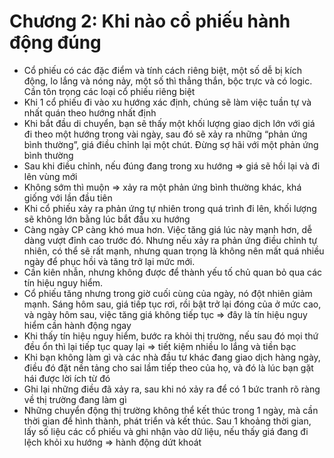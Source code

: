 # Chương 2: Khi nào cổ phiếu hành động đúng

- Cổ phiếu có các đặc điểm và tính cách riêng biệt, một số dễ bị kích động, lo lắng và nóng nảy, một số thì thẳng thắn, bộc trực và có logic. Cần tôn trọng các loại cổ phiếu riêng biệt
- Khi 1 cổ phiếu đi vào xu hướng xác định, chúng sẽ làm việc tuần tự và nhất quán theo hướng nhất định
- Khi bắt đầu di chuyển, bạn sẽ thấy một khối lượng giao dịch lớn với giá đi theo một hướng trong vài ngày, sau đó sẽ xảy ra những “phản ứng bình thường”, giá điều chỉnh lại một chút. Đừng sợ hãi với một phản ứng bình thường
- Sau khi điều chỉnh, nếu đúng đang trong xu hướng ⇒ giá sẽ hồi lại và đi lên vùng mới
- Không sớm thì muộn ⇒ xảy ra một phản ứng bình thường khác, khá giống với lần đầu tiên
- Khi cổ phiếu xảy ra phản ứng tự nhiên trong quá trình đi lên, khối lượng sẽ không lớn bằng lúc bắt đầu xu hướng
- Càng ngày CP càng khó mua hơn. Việc tăng giá lúc này mạnh hơn, dễ dàng vượt đỉnh cao trước đó. Nhưng nếu xảy ra phản ứng điều chỉnh tự nhiên, có thể sẽ rất mạnh, nhưng quan trọng là không nên mất quá nhiều ngày để phục hồi và tăng trở lại mức mới.
- Cần kiên nhẫn, nhưng không được để thành yếu tố chủ quan bỏ qua các tín hiệu nguy hiểm.
- Cổ phiếu tăng nhưng trong giờ cuối cùng của ngày, nó đột nhiên giảm mạnh. Sáng hôm sau, giá tiếp tục rơi, rồi bật trở lại đóng của ở mức cao, và ngày hôm sau, việc tăng giá không tiếp tục ⇒ đây là tín hiệu nguy hiểm cần hành động ngay
- Khi thấy tín hiệu nguy hiểm, bước ra khỏi thị trường, nếu sau đó mọi thứ đều ổn thì lại tiếp tục quay lại ⇒ tiết kiệm nhiều lo lắng và tiền bạc
- Khi bạn không làm gì và các nhà đầu tư khác đang giao dịch hàng ngày, điều đó đặt nền tảng cho sai lầm tiếp theo của họ, và đó là lúc bạn gặt hái được lời ích từ đó
- Ghi lại những điều đã xảy ra, sau khi nó xảy ra để có 1 bức tranh rõ ràng về thị trường đang làm gì
- Những chuyển động thị trường không thể kết thúc trong 1 ngày, mà cần thời gian để hình thành, phát triển và kết thúc. Sau 1 khoảng thời gian, lấy số liệu các cổ phiếu và ghi nhận vào dữ liệu, nếu thấy giá đang đi lệch khỏi xu hướng ⇒ hành động dứt khoát

